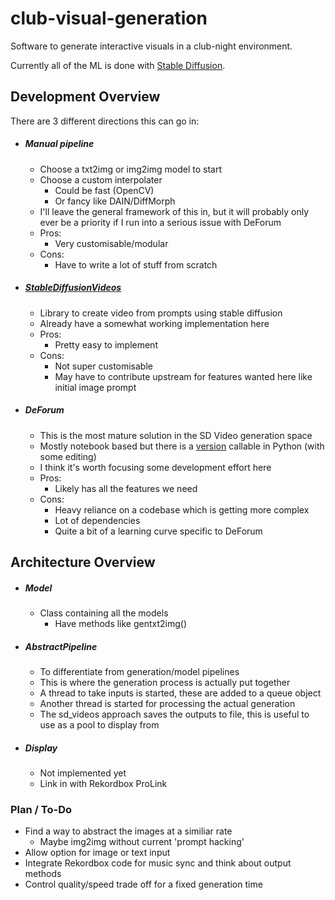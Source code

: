 # club-visual-generation

Software to generate interactive visuals in a club-night environment.

Currently all of the ML is done with [Stable Diffusion](https://github.com/CompVis/stable-diffusion).

## Development Overview
There are 3 different directions this can go in:
- ##### Manual pipeline
    - Choose a txt2img or img2img model to start
    - Choose a custom interpolater
      - Could be fast (OpenCV)
      - Or fancy like DAIN/DiffMorph
    - I'll leave the general framework of this in, but it will probably only ever be a priority if I run into a serious issue with DeForum 
    - Pros:
      - Very customisable/modular
    - Cons:
      - Have to write a lot of stuff from scratch 
- ##### [StableDiffusionVideos](https://github.com/nateraw/stable-diffusion-videos)
  - Library to create video from prompts using stable diffusion 
  - Already have a somewhat working implementation here
  - Pros:
    - Pretty easy to implement
  - Cons:
    - Not super customisable
    - May have to contribute upstream for features wanted here like initial image prompt
- ##### DeForum
  - This is the most mature solution in the SD Video generation space
  - Mostly notebook based but there is a [version](https://github.com/HelixNGC7293/DeforumStableDiffusionLocal) callable in Python (with some editing)
  - I think it's worth focusing some development effort here
  - Pros:
    - Likely has all the features we need
  - Cons:
    - Heavy reliance on a codebase which is getting more complex
    - Lot of dependencies
    - Quite a bit of a learning curve specific to DeForum



## Architecture Overview 
- ##### Model
  - Class containing all the models
    - Have methods like gentxt2img()
- ##### AbstractPipeline
  - To differentiate from generation/model pipelines
  - This is where the generation process is actually put together
  - A thread to take inputs is started, these are added to a queue object
  - Another thread is started for processing the actual generation
  - The sd_videos approach saves the outputs to file, this is useful to use as a pool to display from
- ##### Display
  - Not implemented yet
  - Link in with Rekordbox ProLink

### Plan / To-Do

- Find a way to abstract the images at a similiar rate
  -  Maybe img2img without current 'prompt hacking'
- Allow option for image or text input
- Integrate Rekordbox code for music sync and think about output methods 
- Control quality/speed trade off for a fixed generation time 
